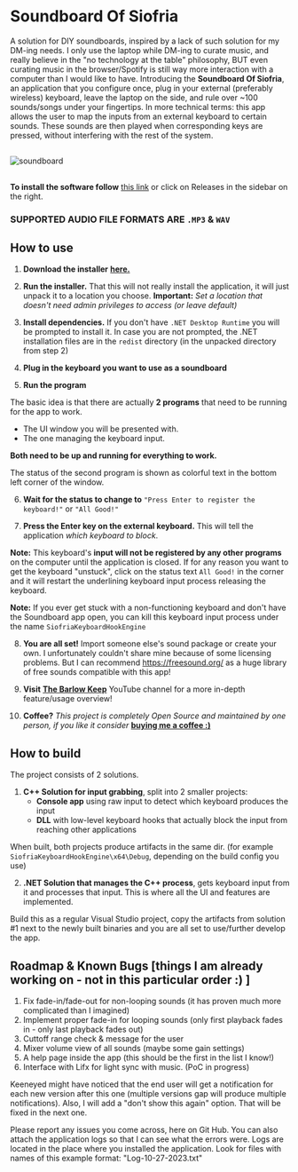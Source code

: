 
# Soundboard Of Siofria

A solution for DIY soundboards, inspired by a lack of such solution for my DM-ing needs. I only use the laptop while DM-ing to curate music, and really believe in the "no technology at the table" philosophy, BUT even curating music in the browser/Spotify is still way more interaction with a computer than I would like to have. 
Introducing the **Soundboard Of Siofria**, an application that you configure once, plug in your external (preferably wireless) keyboard, leave the laptop on the side, and rule over ~100 sounds/songs under your fingertips.
In more technical terms: this app allows the user to map the inputs from an external keyboard to certain sounds. These sounds are then played when corresponding keys are pressed, without interfering with the rest of the system.  

##
![soundboard](https://github.com/BarlowTheKeeper/SiofriaSoundboardProject/assets/147258093/c2c82a54-9618-444a-98cb-4c4d7285a483)
##

**To install the software follow** [this link](https://github.com/BarlowTheKeeper/SiofriaSoundboardProject/releases/download/v0.0.1/Soundboard.of.Siofria.exe) or click on Releases in the sidebar on the right.


### SUPPORTED AUDIO FILE FORMATS ARE  `.MP3` & `WAV`


## How to use

 1. **Download the installer** [**here.**](https://github.com/BarlowTheKeeper/SiofriaSoundboardProject/releases/download/v0.0.1/Soundboard.of.Siofria.exe) 
 
 2. **Run the installer.** That this will not really install the application, it will just unpack it to a location you choose. **Important:** *Set a location that doesn't need admin privileges to access (or leave default)*
 
 3. **Install dependencies.** If you don't have `.NET Desktop Runtime` you will be prompted to install it. In case you are not prompted, the .NET installation files are in the `redist` directory (in the unpacked directory from step 2)
 
 4. **Plug in the keyboard you want to use as a soundboard**
 5. **Run the program**

The basic idea is that there are actually **2 programs** that need to be running for the app to work. 
- The UI window you will be presented with. 
- The one managing the keyboard input.

**Both need to be up and running for everything to work.**

The status of the second program is shown as colorful text in the bottom left corner of the window. 

6. **Wait for the status to change to**  `"Press Enter to register the keyboard!"` or `"All Good!"` 

7. **Press the Enter key on the external keyboard.** This will tell the application *which keyboard to block*. 

**Note:** This keyboard's **input will not be registered by any other programs** on the computer until the application is closed. If for any reason you want to get the keyboard "unstuck",  click on the status text `All Good!` in the corner and it will restart the underlining keyboard input process releasing the keyboard. 

**Note:** If you ever get stuck with a non-functioning keyboard and don't have the Soundboard app open, you can kill this keyboard input process under the name `SiofriaKeyboardHookEngine`

8. **You are all set!** Import someone else's sound package or create your own. I unfortunately couldn't share mine because of some licensing problems. But I can recommend https://freesound.org/ as a huge library of free sounds compatible with this app! 

9. **Visit** [**The Barlow Keep**](https://www.youtube.com/@BarlowKeep) YouTube channel for a more in-depth feature/usage overview!

10. **Coffee?** *This project is completely Open Source and maintained by one person, if you like it consider* [**buying me a coffee :)**](https://ko-fi.com/barlowkeep)


## How to build
The project consists of 2 solutions. 
1. **C++ Solution for input grabbing**, split into 2 smaller projects:
	-  **Console app** using raw input to detect which keyboard produces the input
	-  **DLL** with low-level keyboard hooks that actually block the input from reaching other applications 

When built, both projects produce artifacts in the same dir. (for example `SiofriaKeyboardHookEngine\x64\Debug`, depending on the build config you use)

2. **.NET Solution that manages the C++ process**, gets keyboard input from it and processes that input. This is where all the UI and features are implemented.

Build this as a regular Visual Studio project, copy the artifacts from solution #1 next to the newly built binaries and you are all set to use/further develop the app.

## Roadmap & Known Bugs [things I am already working on - not in this particular order :) ]
1. Fix fade-in/fade-out for non-looping sounds (it has proven much more complicated than I imagined)
2. Implement proper fade-in for looping sounds (only first playback fades in - only last playback fades out)
3. Cuttoff range check & message for the user
4. Mixer volume view of all sounds (maybe some gain settings) 
5. A help page inside the app (this should be the first in the list I know!)
6. Interface with Lifx for light sync with music. (PoC in progress)

Keeneyed might have noticed that the end user will get a notification for each new version after this one (multiple versions gap will produce multiple notifications). 
Also, I will add a "don't show this again" option. That will be fixed in the next one.

Please report any issues you come across, here on Git Hub. You can also attach the application logs so that I can see what the errors were. 
Logs are located in the place where you installed the application. Look for files with names of this example format: "Log-10-27-2023.txt"
